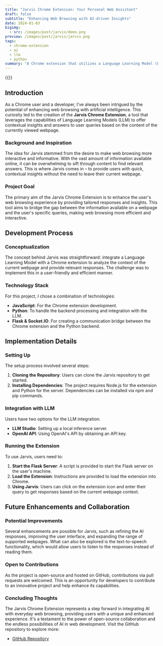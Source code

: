 ```yaml
---
title: "Jarvis Chrome Extension: Your Personal Web Assistant"
draft: false
subtitle: "Enhancing Web Browsing with AI-driven Insights"
date: 2024-01-03
bigimg:
  - src: /images/post/jarvis/demo.png
preview: /images/post/jarvis/jarvis.png
tags:
  - chrome-extension
  - ai
  - llm
  - python
summary: "A Chrome extension that utilizes a Language Learning Model (LLM) to provide contextual insights during web browsing."
---
```


{{<link href="https://github.com/antoninfaure/jarvis-chrome-extension" class="btn btn-cyan my-3" target="_blank" inner="GitHub">}}


## Introduction

As a Chrome user and a developer, I've always been intrigued by the potential of enhancing web browsing with artificial intelligence. This curiosity led to the creation of the **Jarvis Chrome Extension**, a tool that leverages the capabilities of Language Learning Models (LLM) to offer contextual insights and answers to user queries based on the content of the currently viewed webpage.

### Background and Inspiration

The idea for Jarvis stemmed from the desire to make web browsing more interactive and informative. With the vast amount of information available online, it can be overwhelming to sift through content to find relevant answers. This is where Jarvis comes in – to provide users with quick, contextual insights without the need to leave their current webpage.

### Project Goal

The primary aim of the Jarvis Chrome Extension is to enhance the user's web browsing experience by providing tailored responses and insights. This tool aims to bridge the gap between the information available on a webpage and the user's specific queries, making web browsing more efficient and interactive.

## Development Process

### Conceptualization

The concept behind Jarvis was straightforward: integrate a Language Learning Model with a Chrome extension to analyze the context of the current webpage and provide relevant responses. The challenge was to implement this in a user-friendly and efficient manner.

### Technology Stack

For this project, I chose a combination of technologies:

- **JavaScript**: For the Chrome extension development.
- **Python**: To handle the backend processing and integration with the LLM.
- **Flask & Socket.IO**: For creating a communication bridge between the Chrome extension and the Python backend.

## Implementation Details

### Setting Up

The setup process involved several steps:

1. **Cloning the Repository**: Users can clone the Jarvis repository to get started.
2. **Installing Dependencies**: The project requires Node.js for the extension and Python for the server. Dependencies can be installed via npm and pip commands.

### Integration with LLM

Users have two options for the LLM integration:

- **LLM Studio**: Setting up a local inference server.
- **OpenAI API**: Using OpenAI's API by obtaining an API key.

### Running the Extension

To use Jarvis, users need to:

1. **Start the Flask Server**: A script is provided to start the Flask server on the user's machine.
2. **Load the Extension**: Instructions are provided to load the extension into Chrome.
3. **Using Jarvis**: Users can click on the extension icon and enter their query to get responses based on the current webpage context.

## Future Enhancements and Collaboration

### Potential Improvements

Several enhancements are possible for Jarvis, such as refining the AI responses, improving the user interface, and expanding the range of supported webpages. What can also be explored is the text-to-speech functionality, which would allow users to listen to the responses instead of reading them.

### Open to Contributions

As the project is open-source and hosted on GitHub, contributions via pull requests are welcomed. This is an opportunity for developers to contribute to an innovative project and help enhance its capabilities.

### Concluding Thoughts

The Jarvis Chrome Extension represents a step forward in integrating AI with everyday web browsing, providing users with a unique and enhanced experience. It's a testament to the power of open-source collaboration and the endless possibilities of AI in web development. 
Visit the GitHub repository to explore more:

- [GitHub Repository](https://github.com/antoninfaure/jarvis-chrome-extension)
